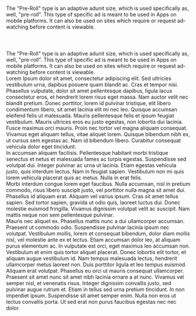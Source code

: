 <!-- Cheap Vertical Space -->
<div class="white-bg" style="height:2em;">
</div>
<!-- End of Cheap Vertical Space -->
<div class="row">
    <div class="col-md-8 offset-md-2 text-centered d-none d-sm-block d-md-block">
        <span class="headliner-text-bold">The "Pre-Roll"</span> <span class="headliner-text">type is an adaptive adunit size, which is used specifically as, well, "pre-roll". This type of specific ad is meant to be used in Apps on mobile platforms.  It can also be used on sites which require or request ad-watching before content is viewable.</span>
    </div>
</div>
<!-- Cheap Vertical Space -->
<div class="white-bg" style="height:2em;">
</div>
<!-- End of Cheap Vertical Space -->
<div class="row">
        <div class="col-md-6 offset-md-3 fit-width">
            <div class="goodloopad pre-roll-type" data-format="player" data-mobile-format="player" style="" id="glad0">
                <script src='//as.good-loop.com/unit.js?gl.variant=pre-roll' async></script>
            </div>
        </div>
</div>
<!-- Cheap Vertical Space -->
<div class="white-bg" style="height:2em;">
</div>
<!-- End of Cheap Vertical Space -->
<div class="row">
    <div class="col-md-8 offset-md-2 text-centered d-block d-sm-none d-md-none">
        <span class="headliner-text-bold">The "Pre-Roll"</span> <span class="headliner-text">type is an adaptive adunit size, which is used specifically as, well, "pre-roll". This type of specific ad is meant to be used in Apps on mobile platforms.  It can also be used on sites which require or request ad-watching before content is viewable.</span>
    </div>
</div>
<div class="row">
    <div class="col-md-12 fit-width d-none d-sm-block d-md-block">
        <div class="col-md-8 offset-md-2">
            <span class="article-header">Lorem Ipsum</span>
            <span class="article-body">
                 dolor sit amet, consectetur adipiscing elit. Sed ultricies vestibulum urna, dapibus posuere quam blandit ac. Cras et tempor nisi. Phasellus vulputate, dolor sit amet pellentesque dapibus, ligula lacus consectetur eros, et hendrerit lorem risus eget massa. Nam auctor velit nec blandit pretium. Donec porttitor, lorem id pulvinar tristique, elit libero condimentum libero, sit amet lacinia elit mi nec leo. Quisque accumsan eleifend felis ut malesuada. Mauris pellentesque felis et ipsum feugiat vestibulum. Mauris ultrices eros eu justo egestas, non lobortis dui lacinia. Fusce maximus orci mauris. Proin nec tortor vel magna aliquam consequat. Vivamus eget aliquam tellus, vitae aliquet lorem. Quisque bibendum nibh ex, ut cursus sem egestas ac. Nam id bibendum libero. Curabitur consequat vehicula dolor eget tincidunt.
                <br />
                In accumsan aliquam facilisis. Pellentesque habitant morbi tristique senectus et netus et malesuada fames ac turpis egestas. Suspendisse sed volutpat dui. Integer pulvinar ac urna ut lacinia. Etiam egestas vehicula justo, quis interdum lectus. Nam in feugiat sapien. Vestibulum non mi quis lorem vehicula placerat quis ac metus. Nulla in erat felis.
                <br />        
                Morbi interdum congue lorem eget faucibus. Nulla accumsan, nisl in pretium commodo, risus libero suscipit justo, vel porttitor nulla magna sit amet dui. Phasellus id aliquam erat. Aliquam vel varius ipsum. Cras sit amet tellus sapien. Sed tortor sapien, gravida ut odio quis, laoreet luctus dui. Donec molestie euismod fringilla. Vivamus dignissim volutpat velit ac suscipit. Nam mattis neque non sem pellentesque pulvinar.
                <br />        
                Mauris nec aliquet ex. Phasellus mattis nunc a dui ullamcorper accumsan. Praesent ut commodo odio. Suspendisse pulvinar lacinia ipsum nec volutpat. Vestibulum mollis, lorem et consequat bibendum, dolor diam mollis nisl, vel molestie ante ex et lectus. Etiam accumsan dolor leo, at aliquam purus elementum ac. In vulputate est orci, eget maximus leo accumsan non.
                <br />        
                Vestibulum et enim quis tortor aliquet placerat. Donec lobortis elit tortor, et aliquam augue vestibulum id. Nam tempus malesuada lectus, hendrerit ullamcorper metus laoreet non. Duis porttitor ligula et leo tempus euismod. Aliquam erat volutpat. Phasellus eu orci ut mauris consequat ullamcorper. Praesent sit amet nunc sit amet nibh lacinia ornare a at nunc. Vivamus vel semper nisl, et venenatis risus. Integer dignissim convallis justo, sed pulvinar augue rutrum et. Etiam in tellus sed urna pretium tincidunt. In non imperdiet ipsum. Suspendisse sit amet semper enim. Nulla non eros ut lectus convallis porta. Ut sed erat non purus faucibus egestas nec nec dolor.
            </span>
        </div>
    </div>
</div>    